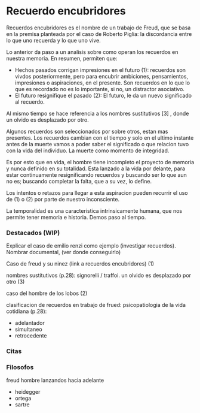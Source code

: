 # Recuerdo encubridores

Recuerdos encubridores es el nombre de un trabajo de Freud, que se basa en la premisa planteada por el caso de Roberto Piglia: la discordancia entre lo que uno recuerda y lo que uno vive. 

Lo anterior da paso a un analisis sobre como operan los recuerdos en nuestra memoria. En resumen, permiten que:
- Hechos pasados corrigan impresiones en el futuro (1): recuerdos son vivdos posteriormente, pero para encubrir ambiciones, pensamientos, impresiones o aspiraciones, en el presente. Son recuerdos en lo que lo que es recordado no es lo importante, si no, un distractor asociativo.
- El futuro resignifique el pasado (2): El futuro, le da un nuevo significado al recuerdo.

Al mismo tiempo se hace referencia a los nombres sustitutivos [3] , donde un olvido es desplazado por otro.

Algunos recuerdos son seleccionados por sobre otros, estan mas presentes. Los recuerdos cambian con el tiempo y solo en el ultimo instante antes de la muerte vamos a poder saber el significado o que relacion tuvo con la vida del individuo. La muerte como momento de integridad.

Es por esto que en vida, el hombre tiene incompleto el proyecto de memoria y nunca definido en su totalidad. Esta lanzado a la vida por delante, para estar continuamente resignificando recuerdos y buscando ser lo que aun no es; buscando completar la falta, que a su vez, lo define. 

Los intentos o retazos para llegar a esta aspiracion pueden recurrir el uso de (1) o (2) por parte de nuestro inconsciente. 

La temporalidad es una caracteristica intrinsicamente humana, que nos permite tener memoria e historia. Demos paso al tiempo.

### Destacados (WIP)

Explicar el caso de emilio renzi como ejemplo (investigar recuerdos).
Nombrar documental, (ver donde conseguirlo)

Caso de freud y su ninez (link a recuerdos encubridores) (1)

nombres sustitutivos (p.28): signorelli / traffoi. un olvido es desplazado por otro (3)

caso del hombre de los lobos (2)

clasificacion de recuerdos en trabajo de frued: psicopatiologia de la vida cotidiana (p.28):
- adelantador
- simultaneo
- retrocedente


### Citas


### Filosofos
freud
hombre lanzandos hacia adelante
- heidegger
- ortega
- sartre

